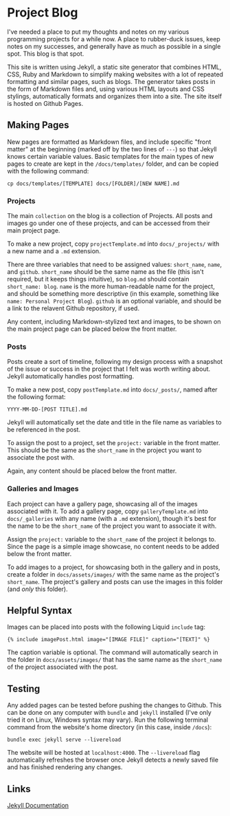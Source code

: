 # Project Blog

I've needed a place to put my thoughts and notes on my various programming projects for a while now. A place to rubber-duck issues, keep notes on my successes, and generally have as much as possible in a single spot. This blog is that spot.

This site is written using Jekyll, a static site generator that combines HTML, CSS, Ruby and Markdown to simplify making websites with a lot of repeated formatting and similar pages, such as blogs. The generator takes posts in the form of Markdown files and, using various HTML layouts and CSS stylings, automatically formats and organizes them into a site. The site itself is hosted on Github Pages.

## Making Pages

New pages are formatted as Markdown files, and include specific "front matter" at the beginning (marked off by the two lines of `---`) so that Jekyll knows certain variable values. Basic templates for the main types of new pages to create are kept in the `/docs/templates/` folder, and can be copied with the following command:

`cp docs/templates/[TEMPLATE] docs/[FOLDER]/[NEW NAME].md`

### Projects

The main `collection` on the blog is a collection of Projects. All posts and images go under one of these projects, and can be accessed from their main project page.

To make a new project, copy `projectTemplate.md` into `docs/_projects/` with a new name and a `.md` extension.

There are three variables that need to be assigned values: `short_name`, `name`, and `github`. `short_name` should be the same name as the file (this isn't required, but it keeps things intuitive), so `blog.md` should contain `short_name: blog`. `name` is the more human-readable name for the project, and should be something more descriptive (in this example, something like `name: Personal Project Blog`). `github` is an optional variable, and should be a link to the relavent Github repository, if used.

Any content, including Markdown-stylized text and images, to be shown on the main project page can be placed below the front matter.

### Posts

Posts create a sort of timeline, following my design process with a snapshot of the issue or success in the project that I felt was worth writing about. Jekyll automatically handles post formatting.

To make a new post, copy `postTemplate.md` into `docs/_posts/`, named after the following format:

`YYYY-MM-DD-[POST TITLE].md`

Jekyll will automatically set the date and title in the file name as variables to be referenced in the post.

To assign the post to a project, set the `project:` variable in the front matter. This should be the same as the `short_name` in the project you want to associate the post with.

Again, any content should be placed below the front matter.

### Galleries and Images

Each project can have a gallery page, showcasing all of the images associated with it. To add a gallery page, copy `galleryTemplate.md` into `docs/_galleries` with any name (with a `.md` extension), though it's best for the name to be the `short_name` of the project you want to associate it with.

Assign the `project:` variable to the `short_name` of the project it belongs to. Since the page is a simple image showcase, no content needs to be added below the front matter.

To add images to a project, for showcasing both in the gallery and in posts, create a folder in `docs/assets/images/` with the same name as the project's `short_name`. The project's gallery and posts can use the images in this folder (and *only* this folder).

## Helpful Syntax

Images can be placed into posts with the following Liquid `include` tag:

`{% include imagePost.html image="[IMAGE FILE]" caption="[TEXT]" %}`

The caption variable is optional. The command will automatically search in the folder in `docs/assets/images/` that has the same name as the `short_name` of the project associated with the post.

## Testing

Any added pages can be tested before pushing the changes to Github. This can be done on any computer with `bundle` and `jekyll` installed (I've only tried it on Linux, Windows syntax may vary). Run the following terminal command from the website's home directory (in this case, inside `/docs`):

`bundle exec jekyll serve --livereload`

The website will be hosted at `localhost:4000`. The `--livereload` flag automatically refreshes the browser once Jekyll detects a newly saved file and has finished rendering any changes.

## Links

[Jekyll Documentation](http://jekyllrb.com/docs/)
